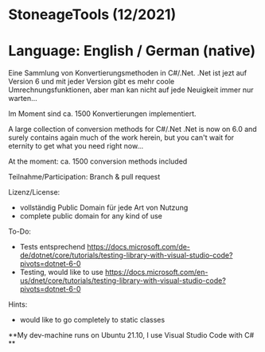 # StoneageTools (12/2021)
# Language: English / German (native)
Eine Sammlung von Konvertierungsmethoden in C#/.Net. .Net ist jezt auf Version 6 und mit jeder Version gibt es mehr coole Umrechnungsfunktionen, aber man kan nicht auf jede Neuigkeit immer nur warten...

Im Moment sind ca. 1500 Konvertierungen implementiert.

A large collection of conversion methods for C#/.Net .Net is now on 6.0 and surely contains again much of the work herein, but you can't wait for eternity to get what you need right now...

At the moment: ca. 1500 conversion methods included

Teilnahme/Participation: Branch & pull request

Lizenz/License: 
- vollständig Public Domain für jede Art von Nutzung
- complete public domain for any kind of use


To-Do:
- Tests entsprechend https://docs.microsoft.com/de-de/dotnet/core/tutorials/testing-library-with-visual-studio-code?pivots=dotnet-6-0
- Testing, would like to use https://docs.microsoft.com/en-us/dnet/core/tutorials/testing-library-with-visual-studio-code?pivots=dotnet-6-0

Hints:
- would like to go completely to static classes

**My dev-machine runs on Ubuntu 21.10, I use Visual Studio Code with C# **
